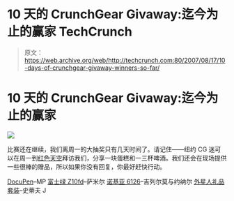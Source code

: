 # 10 天的 CrunchGear Givaway:迄今为止的赢家 TechCrunch

> 原文：<https://web.archive.org/web/http://techcrunch.com:80/2007/08/17/10-days-of-crunchgear-givaway-winners-so-far/>

# 10 天的 CrunchGear Givaway:迄今为止的赢家

![](img/73ca6e3770e7aa4044c904548cd84db1.png)

比赛还在继续，我们离周一的大抽奖只有几天时间了。请记住——纽约 CG 迷可以在周一到[红色天空](https://web.archive.org/web/20221002131641/http://crunchgear.com/2007/08/15/10-days-of-crunchgear-birthday-party-cheesecake/)拜访我们，分享一块蛋糕和一三杯啤酒。我们还会在现场提供一些很棒的赠品，所以如果你没有回复，你最好赶快行动。

[DocuPen](https://web.archive.org/web/20221002131641/http://crunchgear.com/2007/08/13/admob-four-iphone-mobile-ads-youll-actually-like/)–MP
[富士绿 Z10fd](https://web.archive.org/web/20221002131641/http://crunchgear.com/2007/08/14/10-days-of-crunchgear-giveaway-fujifilm-z10fd/)–萨米尔
[诺基亚 6126](https://web.archive.org/web/20221002131641/http://www.facebook.com/group.php?gid=3473610402)–吉列尔莫与约纳尔
[外星人礼品套装](https://web.archive.org/web/20221002131641/http://crunchgear.com/2007/08/14/cruncharcade-a-few-of-the-best-games-you%e2%80%99ve-never-heard-of/)–史蒂夫 J